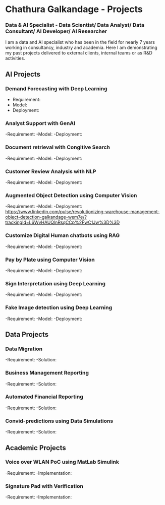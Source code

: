 # Chathura Galkandage - Projects


### Data & AI Specialist - Data Scientist/ Data Analyst/ Data Consultant/ AI Developer/ AI Researcher
I am a data and AI specialist who has been in the field for nearly 7 years working  in consultancy, industry and academia.
Here I am demonstrating my past projects delivered to external clients, internal teams or as R&D activities.

## AI Projects

### Demand Forecasting with Deep Learning
- Requirement:
- Model:
- Deployment:
  
### Analyst Support with GenAI
-Requirement:
-Model:
-Deployment:

### Document retrieval with Congitive Search
-Requirement:
-Model:
-Deployment:

### Customer Review Analysis with NLP
-Requirement:
-Model:
-Deployment:

### Augmented Object Detection using Computer Vision
-Requirement:
-Model:
-Deployment:
https://www.linkedin.com/pulse/revolutionizing-warehouse-management-object-detection-galkandage-wem7e/?trackingId=L6WvHAUQlnRsqCCp%2FwC1Jw%3D%3D 

### Customize Digital Human chatbots using RAG
-Requirement:
-Model:
-Deployment:

### Pay by Plate using Computer Vision
-Requirement:
-Model:
-Deployment:

### Sign Interpretation using Deep Learning
-Requirement:
-Model:
-Deployment:

### Fake Image detection using Deep Learning
-Requirement:
-Model:
-Deployment:

## Data Projects

### Data Migration
-Requirement:
-Solution:

### Business Management Reporting
-Requirement:
-Solution:

### Automated Financial Reporting
-Requirement:
-Solution:

### Convid-predictions using Data Simulations
-Requirement:
-Solution:

## Academic Projects

### Voice over WLAN PoC using MatLab Simulink
-Requirement:
-Implementation:

### Signature Pad with Verification
-Requirement:
-Implementation:
